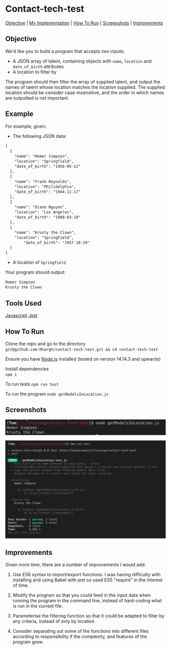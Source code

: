 # Contact-tech-test

 [Objective](#objective) | [My Implementation](#My-Implementation) | [How To Run](#How-To-Run) | [Screenshots](#Screenshots) | [Improvements](#improvements)

## Objective

We'd like you to build a program that accepts two inputs:

- A JSON array of talent, containing objects with `name`, `location` and `date_of_birth` attributes
- A location to filter by

The program should then filter the array of supplied talent, and output the names of talent whose location matches the location supplied. The supplied location should be consider case-insensitive, and the order in which names are outputted is not important.

## Example

For example, given:

- The following JSON data:

```
[
  {
    "name": "Homer Simpson",
    "location": "Springfield",
    "date_of_birth": "1956-05-12"
  },
  {
    "name": "Frank Reynolds",
    "location": "Philidelphia",
    "date_of_birth": "1944-11-17"
  },
  {
    "name": "Diane Nguyen",
    "location": "Los Angeles",
    "date_of_birth": "1980-03-19"
  },
  {
    "name": "Krusty the Clown",
    "location": "SpringField",
		"date_of_birth": "1957-10-29"
  }
]
```

- A location of `Springfield`

Your program should output:

```jsx
Homer Simpson
Krusty the Clown
```

## Tools Used

[Javascript](https://www.javascript.com/)
[Jest](https://jestjs.io/)

## How To Run

Clone the repo and go to the directory \
`git@github.com:Mnargh/contact-tech-test.git && cd contact-tech-test`

Ensure you have [Node.js](https://nodejs.org/en/) installed (tested on version 14.14.3 and upwards)

Install dependencies \
`npm i`

To run tests
`npm run test`

To run the program
`node getModelsInLocation.js`

## Screenshots


![Output](./Screenshots/ProgramOutput.png)

![Tests](./Screenshots/PassingTests.png)

## Improvements

Given more time, there are a number of improvements I would add:

1. Use ES6 syntax to import/export functions. I was having difficulty with installing and using Babel with jest so used ES5 "require" in the interest of time.

2. Modify the program so that you could feed in the input data when running the program in the command line, instead of hard-coding what is run in the current file.

3. Parameterise the filtering function so that it could be adapted to filter by any criteria, instead of only by location

4. Consider separating out some of the functions into different files according to responsibility if the complexity, and features of the program grew.